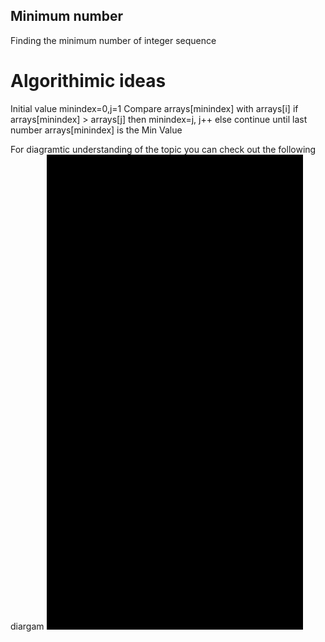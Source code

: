## Minimum number
Finding the minimum number of integer sequence

# Algorithimic ideas
Initial value minindex=0,j=1 Compare arrays[minindex] with arrays[i] if arrays[minindex] > arrays[j] then minindex=j, j++ else continue until last number arrays[minindex] is the Min Value

For diagramtic understanding of the topic you can check out the following diargam ![alt text](image.png) 